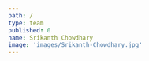 ```yaml
---
path: /
type: team
published: 0
name: Srikanth Chowdhary
image: 'images/Srikanth-Chowdhary.jpg'
---
```

